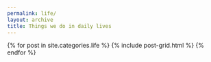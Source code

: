 ```yaml
---
permalink: life/
layout: archive
title: Things we do in daily lives
---
```

<div class="tiles">
{% for post in site.categories.life %}
	{% include post-grid.html %}
{% endfor %}
</div><!-- /.tiles -->
